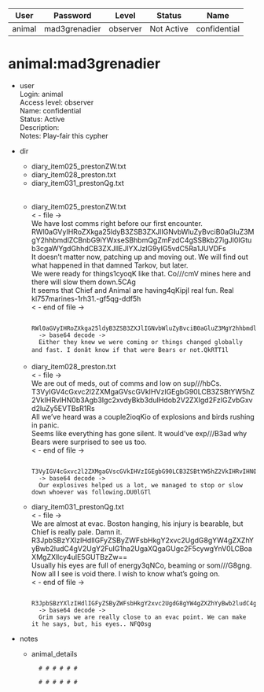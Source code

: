 | User         | Password                          | Level    | Status     | Name          |  
|--------------|-----------------------------------|----------|------------|---------------|    
| animal       | mad3grenadier                     | observer | Not Active | confidential  | 

# animal:mad3grenadier  
* user  
	Login: animal  <br>
	Access level: observer <br>
        Name: confidential <br>
	Status: Active  <br>
	Description: <br>
    	Notes: Play-fair this cypher<br>    



* dir
    * diary_item025_prestonZW.txt<br>
    * diary_item028_preston.txt<br>
    * diary_item031_prestonQg.txt<br>
    <br>

    * diary_item025_prestonZW.txt<br>
    < - file -><br>
    We have lost comms right before our first encounter.<br>
    RWl0aGVyIHRoZXkga25ldyB3ZSB3ZXJlIGNvbWluZyBvciB0aGluZ3MgY2hhbmdlZCBnbG9iYWxseSBhbmQgZmFzdC4gSSBkb27igJl0IGtub3cgaWYgdGhhdCB3ZXJlIEJlYXJzIG9yIG5vdC5Ra1JUVDFs<br>
    It doesn’t matter now, patching up and moving out. We will find out what happened in that damned Tarkov, but later.<br>
    We were ready for things1cyoqK like that. Co///cmV mines here and there will slow them down.5CAg<br>
    It seems that Chief and Animal are having4qKipjI real fun. Real kl757marines-1rh31.-gf5qg-ddf5h<br>
    < - end of file -><br>

            RWl0aGVyIHRoZXkga25ldyB3ZSB3ZXJlIGNvbWluZyBvciB0aGluZ3MgY2hhbmdlZCBnbG9iYWxseSBhbmQgZmFzdC4gSSBkb27igJl0IGtub3cgaWYgdGhhdCB3ZXJlIEJlYXJzIG9yIG5vdC5Ra1JUVDFs
            -> base64 decode ->
            Either they knew we were coming or things changed globally and fast. I donât know if that were Bears or not.QkRTT1l


    * diary_item028_preston.txt<br>
    < - file -><br>
    We are out of meds, out of comms and low on sup///hbCs.<br>
    T3VyIGV4cGxvc2l2ZXMgaGVscGVkIHVzIGEgbG90LCB3ZSBtYW5hZ2VkIHRvIHN0b3Agb3Igc2xvdyBkb3duIHdob2V2ZXIgd2FzIGZvbGxvd2luZy5EVTBsR1Rs<br>
    All we’ve heard was a couple2ioqKio of explosions and birds rushing in panic.<br>
    Seems like everything has gone silent. It would’ve exp///B3ad why Bears were surprised to see us too.<br>
    < - end of file -><br>

            T3VyIGV4cGxvc2l2ZXMgaGVscGVkIHVzIGEgbG90LCB3ZSBtYW5hZ2VkIHRvIHN0b3Agb3Igc2xvdyBkb3duIHdob2V2ZXIgd2FzIGZvbGxvd2luZy5EVTBsR1Rs
            -> base64 decode ->
            Our explosives helped us a lot, we managed to stop or slow down whoever was following.DU0lGTl

    * diary_item031_prestonQg.txt<br>
    < - file -><br>
    We are almost at evac. Boston hanging, his injury is bearable, but Chief is really pale. Damn it.<br>
    R3JpbSBzYXlzIHdlIGFyZSByZWFsbHkgY2xvc2UgdG8gYW4gZXZhYyBwb2ludC4gV2UgY2FuIG1ha2UgaXQgaGUgc2F5cywgYnV0LCBoaXMgZXllcy4uIE5GUTBzZw==<br>
    Usually his eyes are full of energy3qNCo, beaming or som///G8gng. Now all I see is void there. I wish to know what’s going on.<br>
    < - end of file -><br>

            R3JpbSBzYXlzIHdlIGFyZSByZWFsbHkgY2xvc2UgdG8gYW4gZXZhYyBwb2ludC4gV2UgY2FuIG1ha2UgaXQgaGUgc2F5cywgYnV0LCBoaXMgZXllcy4uIE5GUTBzZw==
            -> base64 decode ->
            Grim says we are really close to an evac point. We can make it he says, but, his eyes.. NFQ0sg

* notes
	*  animal_details

		     # # # # # #
		     
		     # # # # # #
